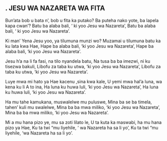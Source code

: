 ## . JESU WA NAZARETA WA FITA

Bun’ata bob u bata n’, bob u fita ka putako?
Ba puteha nako yote, ba lapela kapa cwan’?
Batu ba alaba bali, ‘ ki yoo Jesu wa Nazareta’,
Batu ba alaba bali, ‘ ki yoo Jesu wa Nazareta’.


Ki man’ Yena Jesu yoo, ya tilumuna munzi wo?
Muzamai u tilumuna batu ka ku lata kwa Hae,
Hape ba alaba bali,  ‘ki yoo Jesu wa Nazareta’,
Hape ba alaba bali,  ‘ki yoo Jesu wa Nazareta’.


Jesu h’a na li fa fasi, na tilo nyandela batu,
Na tusa ba ba imezwi, ni ku tisezwa bakuli,
Libofu za taba ku utwa,  ‘ki yoo Jesu wa Nazareta’,
Libofu za taba ku utwa,  ‘ki yoo Jesu wa Nazareta’.


Luye mwa mi hato ya Hae kacenu ,sina kwa kale,
U yemi mwa hal’a luna, wa kena ku li A to ina,
Ha luna ku huwa luli,  ‘ki yoo Jesu wa Nazareta’,
Ha luna ku huwa luli,  ‘ki yoo Jesu wa Nazareta’.


Ha mu tahe kamukana, muswalelwe mu puluswe,
Mina ba se ba timela, tahen’ kuli mu swalelwe,
Mina ba ba mwa miliko,  ‘ki yoo Jesu wa Nazareta’,
Mina ba ba mwa miliko,  ‘ki yoo Jesu wa Nazareta’.


Mi a mu hana pizo ye, mu sa zoti lilato le,
U ta kuta ka maswabi, ha mu hana pizo ya Hae,
Ku ta twi “mu liyehile, ‘ wa Nazareta ha sa li yo’,
Ku ta twi “mu liyehile, ‘wa Nazareta ha sa li yo’.


